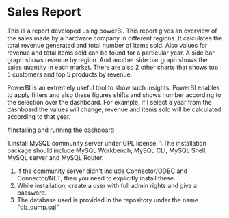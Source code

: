 # Sales Report
This is a report developed using powerBI. This report gives an overview of the sales made by a hardware company in different regions. It calculates the total revenue generated and total number of items sold. Also values for revenue and total items sold can be found for a particular year. A side bar graph shows revenue by region. And another side bar graph shows the sales quantity in each market. There are also 2 other charts that shows top 5 customers and top 5 products by revenue. 

PowerBI is an extremely useful tool to show such insights. PowerBI enables to apply filters and also these figures shifts and shows number according to the selection over the dashboard. For example, if I select a year from the dashboard the values will change, revenue and items sold will be calculated according to that year.

#Installing and running the dashboard

1.Install MySQL community server under GPL license.
1.The installation package should include MySQL Workbench, MySQL CLI, MySQL Shell, MySQL server and MySQL Router.
1. If the community server didn't include Connector/ODBC and Connector/NET, then you need to explicitly install these. 
1. While installation, create a user with full admin rights and give a password.
1. The database used is provided in the repository under the name "db_dump.sql"


